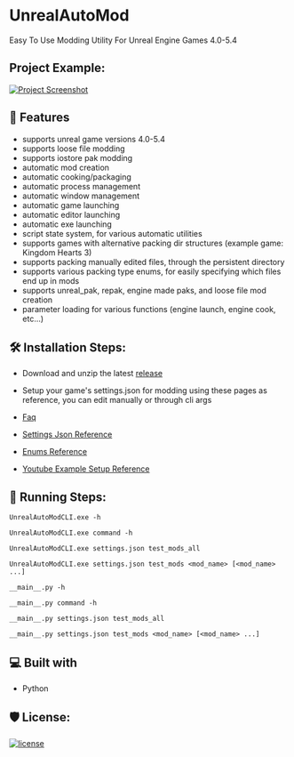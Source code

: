 <h1 id="title" align="left">UnrealAutoMod</h1>

Easy To Use Modding Utility For Unreal Engine Games 4.0-5.4

<h2>Project Example:</h2>

[![Project Screenshot](https://github.com/Mythical-Github/UnrealAutoMod/assets/67753356/d36ab78e-af8d-4086-8ad9-fd6f39bba453.png)](https://github.com/Mythical-Github/UnrealAutoMod/assets/67753356/7a316798-fc05-49af-ab23-c98435b252be.mp4)


<h2>💪 Features</h2>

* supports unreal game versions 4.0-5.4
* supports loose file modding
* supports iostore pak modding
* automatic mod creation
* automatic cooking/packaging
* automatic process management
* automatic window management
* automatic game launching
* automatic editor launching
* automatic exe launching
* script state system, for various automatic utilities
* supports games with alternative packing dir structures (example game: Kingdom Hearts 3)
* supports packing manually edited files, through the persistent directory
* supports various packing type enums, for easily specifying which files end up in mods
* supports unreal_pak, repak, engine made paks, and loose file mod creation
* parameter loading for various functions (engine launch, engine cook, etc...)

<h2>🛠️ Installation Steps:</h2>

* Download and unzip the latest [release](https://github.com/Mythical-Github/UnrealAutoMod/releases/latest)
* Setup your game's settings.json for modding using these pages as reference, you can edit manually or through cli
  args

* [Faq](https://github.com/Mythical-Github/UnrealAutoMod/blob/main/assets/docs/faq.md)
* [Settings Json Reference](https://github.com/Mythical-Github/UnrealAutoMod/blob/main/assets/docs/settings_json.md)
* [Enums Reference](https://github.com/Mythical-Github/UnrealAutoMod/blob/main/assets/docs/enums.md)
* [Youtube Example Setup Reference](https://www.youtube.com/watch?v=6MUkUFhumo8)

<h2>🏃 Running Steps:</h2>

```
UnrealAutoModCLI.exe -h
```

```
UnrealAutoModCLI.exe command -h
```

```
UnrealAutoModCLI.exe settings.json test_mods_all
```

```
UnrealAutoModCLI.exe settings.json test_mods <mod_name> [<mod_name> ...]
```

```
__main__.py -h
```

```
__main__.py command -h
```

```
__main__.py settings.json test_mods_all
```

```
__main__.py settings.json test_mods <mod_name> [<mod_name> ...]
```

<h2>💻 Built with</h2>

* Python

<h2>🛡️ License:</h2>

[![license](https://www.gnu.org/graphics/gplv3-with-text-136x68.png)](LICENSE)
